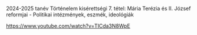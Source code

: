 2024-2025 tanév Történelem kisérettségi 7. tétel: Mária Terézia és II. József reformjai - Politikai intézmények, eszmék, ideológiák

https://www.youtube.com/watch?v=TICda3N8WpE
